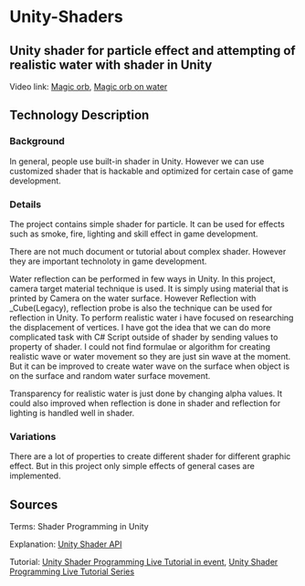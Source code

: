 # Unity-Shaders

## Unity shader for particle effect and attempting of realistic water with shader in Unity

Video link: [Magic orb](https://www.youtube.com/watch?v=FADy5MgG3vs), [Magic orb on water](https://www.youtube.com/watch?v=6UcCZkSnGzI)


## Technology Description


### Background
In general, people use built-in shader in Unity. However we can use customized shader that is hackable and optimized for certain case of game development. 


### Details
The project contains simple shader for particle. It can be used for effects such as smoke, fire, lighting and skill effect in game development.

There are not much document or tutorial about complex shader. However they are important technoloty in game development.

Water reflection can be performed in few ways in Unity. In this project, camera target material technique is used. It is simply using material that is printed by Camera on the water surface. However Reflection with _Cube(Legacy), reflection probe is also the technique can be used for reflection in Unity. To perform realistic water i have focused on researching the displacement of vertices. I have got the idea that we can do more complicated task with C# Script outside of shader by sending values to property of shader. I could not find formulae or algorithm for creating realistic wave or water movement so they are just sin wave at the moment. But it can be improved to create water wave on the surface when object is on the surface and random water surface movement.

Transparency for realistic water is just done by changing alpha values. It could also improved when reflection is done in shader and reflection for lighting is handled well in shader.

### Variations
There are a lot of properties to create different shader for different graphic effect. But in this project only simple effects of general cases are implemented.

## Sources

Terms: Shader Programming in Unity

Explanation: [Unity Shader API](https://docs.unity3d.com/ScriptReference/Shader.html)

Tutorial: [Unity Shader Programming Live Tutorial in event](https://www.youtube.com/watch?v=3penhrrKCYg), [Unity Shader Programming Live Tutorial Series](https://www.youtube.com/watch?v=zCkC5e_Pkz4&t=4s)
